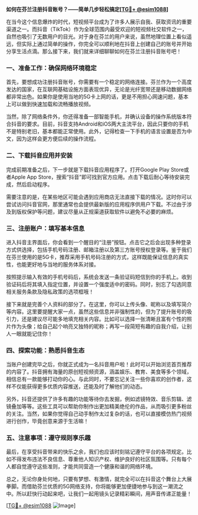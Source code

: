 **如何在芬兰注册抖音账号？——简单几步轻松搞定[[TG💪+ @esim1088](https://t.me/s/esim1088)]**

在当今这个信息爆炸的时代，短视频平台成为了许多人展示自我、获取资讯的重要渠道之一。而抖音（TikTok）作为全球范围内最受欢迎的短视频社交软件之一，自然也吸引了无数用户的目光。对于身在芬兰的用户来说，虽然地理位置上看似遥远，但实际上通过简单的操作，你完全可以顺利地在抖音上创建自己的账号并开始分享生活点滴。那么接下来，我们就来详细聊聊如何在芬兰注册抖音账号吧！

### 一、准备工作：确保网络环境稳定

首先，要想成功注册抖音账号，你需要有一个稳定的网络连接。芬兰作为一个高度发达的国家，在互联网基础设施方面表现优异，无论是光纤宽带还是移动数据网络都非常出色。如果你是使用当地的5G卡上网的话，更是不用担心网速问题，基本上可以做到快速加载和流畅播放视频。

当然，除了网络条件外，你还得准备一部智能手机，并确认设备的操作系统版本符合抖音的要求。目前，抖音支持Android和iOS两大主流平台，因此只要你的手机不是特别老旧，基本都能正常使用。此外，记得检查一下手机的语言设置是否为中文，因为这样会更方便后续的操作流程。

### 二、下载抖音应用并安装

完成前期准备之后，下一步就是下载抖音应用程序了。打开Google Play Store或者Apple App Store，搜索“抖音”即可找到官方应用。点击下载后耐心等待安装完成，然后启动程序。

需要注意的是，在某些地区可能会遇到应用商店无法直接下载的情况。这时你可以尝试访问抖音官网，那里通常也会提供最新版的应用程序供用户下载。不过由于涉及到版权保护等问题，建议尽量从正规渠道获取软件以避免不必要的麻烦。

### 三、注册账户：填写基本信息

进入抖音主界面后，你会看到一个醒目的“注册”按钮。点击它之后会出现多种登录方式供选择，包括手机号码注册、邮箱注册以及第三方账号授权登录等。鉴于我们在芬兰使用的是5G卡，推荐采用手机号码注册的方式，这样既能保证信息的真实性，也能更好地与当地的服务体系对接。

按照提示输入有效的手机号码后，系统会发送一条验证码短信到你的手机上。收到验证码后将其填入指定位置，并设置一个强度适中的密码。同时，别忘了勾选同意相关服务条款及隐私政策的选项框哦！

接下来就是完善个人资料的部分了。在这里，你可以上传头像、昵称以及填写简介等内容。这里要提醒大家一点，虽然这些信息并非强制性的，但为了提升账号的吸引力，还是建议尽可能多地填充相关内容。比如可以选择一张清晰且富有个性的照片作为头像；给自己起个响亮又独特的昵称；再写一段简短有趣的自我介绍，让别人一眼就能记住你！

### 四、探索功能：熟悉抖音生态

当账户创建完毕之后，你就正式成为一名抖音用户啦！此时可以开始浏览首页推荐的内容了。抖音拥有海量的原创短视频资源，涵盖娱乐、教育、美食等多个领域，相信总有一款能够打动你的心。与此同时，不要忘记关注一些你喜欢的创作者，这样不仅能获得更多优质内容推送，还能及时了解他们的动态。

另外，抖音还提供了许多有趣的功能等待你去发掘，例如滤镜特效、音乐剪辑、滤镜叠加等等。这些工具可以帮助你制作出更加精美绝伦的作品，从而吸引更多粉丝的关注。当然，如果你觉得自己动手制作太过复杂的话，也可以直接模仿热门视频进行创作，毕竟创意来源于生活嘛！

### 五、注意事项：遵守规则享乐趣

最后，在享受抖音带来的快乐之余，我们也应该时刻铭记遵守平台的各项规定。比如不得发布违法不良信息、尊重他人知识产权、维护良好的社区氛围等。只有每个人都自觉遵守这些准则，才能共同营造一个健康和谐的网络环境。

总之，无论你身处何地，只要有梦想、有激情，就完全可以在抖音这个舞台上大展拳脚。而借助芬兰优质的5G网络支持，你将能够更加便捷地参与到这一潮流之中。所以赶快行动起来吧，让我们一起用镜头记录精彩瞬间，用声音传递正能量！

[[TG💪+ @esim1088](https://t.me/s/esim1088) ![Image](https://i.postimg.cc/4NQfJmqS/Snipaste-2025-05-13-00-14-12.png)]